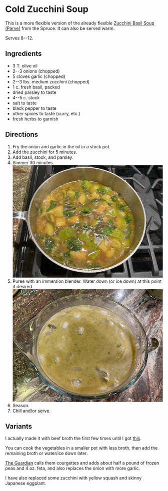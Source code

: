 # Cold Zucchini Soup

This is a more flexible version of the already flexible [Zucchini Basil Soup (Parve)](https://www.thespruceeats.com/zucchini-basil-soup-2122312) from the Spruce.  It can also be served warm.

Serves 8--12.

## Ingredients

* 3 T. olive oil
* 2--3 onions (chopped)
* 5 cloves garlic (chopped)
* 2--3 lbs. medium zucchini (chopped)
* 1 c. fresh basil, packed 
* dried parsley to taste
* 4--5 c. stock
* salt to taste
* black pepper to taste 
* other spices to taste (curry, etc.)
* fresh herbs to garnish

## Directions

1. Fry the onion and garlic in the oil in a stock pot.
2. Add the zucchini for 5 minutes.
3. Add basil, stock, and parsley.
4. Simmer 30 minutes.  ![cooking](../images/coldzucc1.png)
5. Puree with an immersion blender.  Water down (or ice down) at this point if desired.  ![chilling](../images/coldzucc3.png)
6. Season.
7. Chill and/or serve.

## Variants

I actually made it with beef broth the first few times until I got [this](https://amzn.to/31RZtVa).

You can cook the vegetables in a smaller pot with less broth, then add the remaining broth or water/ice down later.

[The Guardian](https://www.theguardian.com/lifeandstyle/2017/jul/08/fennel-salad-recipe-tomato-bread-asparagus-leek-grilled-tomato-watermelon-pea-soup-yotam-ottolenghi#img-8) calls them courgettes and adds about half a pound of frozen peas and 4 oz. feta, and also replaces the onion with more garlic.

I have also replaced some zucchini with yellow squash and skinny Japanese eggplant.

